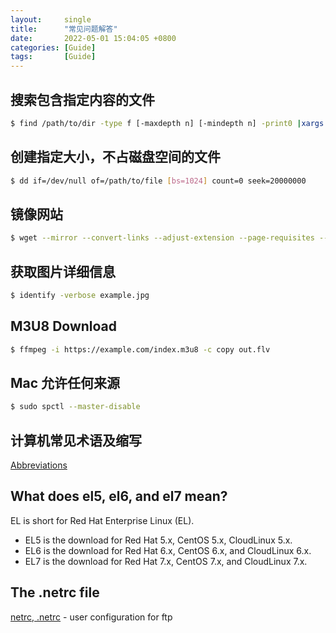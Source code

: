 ```yaml
---
layout:     single
title:      "常见问题解答"
date:       2022-05-01 15:04:05 +0800
categories: [Guide]
tags:       [Guide]
---
```


## 搜索包含指定内容的文件
```bash
$ find /path/to/dir -type f [-maxdepth n] [-mindepth n] -print0 |xargs -0 grep "内容"  
```

## 创建指定大小，不占磁盘空间的文件
```bash
$ dd if=/dev/null of=/path/to/file [bs=1024] count=0 seek=20000000
```

## 镜像网站
```bash
$ wget --mirror --convert-links --adjust-extension --page-requisites --no-parent https://www.example.com
```

## 获取图片详细信息
```bash
$ identify -verbose example.jpg
```

## M3U8 Download
```bash
$ ffmpeg -i https://example.com/index.m3u8 -c copy out.flv
```

## Mac 允许任何来源
```bash
$ sudo spctl --master-disable
```

## 计算机常见术语及缩写

  [Abbreviations](/guide-abbreviations)

## What does el5, el6, and el7 mean?

EL is short for Red Hat Enterprise Linux (EL).

  - EL5 is the download for Red Hat 5.x, CentOS 5.x, CloudLinux 5.x.
  - EL6 is the download for Red Hat 6.x, CentOS 6.x, and CloudLinux 6.x.
  - EL7 is the download for Red Hat 7.x, CentOS 7.x, and CloudLinux 7.x.

## The .netrc file

  [netrc, .netrc](https://linux.die.net/man/5/netrc) - user configuration for ftp

